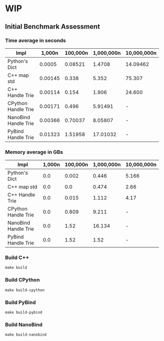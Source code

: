 # WIP

## Initial Benchmark Assessment
<!-- |  Impl |  1000n  | 100000n  | 1000000n  | 10000000n | Memory |
|---|---|---|---|---|---|
| Python's Dict  | 0.0009  | 0.017  | 1.79  |  21.27 | 2.4GB |
|  C++ map std |  0.002 |  0.298 |  5.418 |  92.031  | 5.1GB |
|  C++ Handle Trie |  0.002 |  0.127 |  1.729 | 22.765  | 5.1B |
|  CPython Handle Trie |  0.002 |  0.321 |  3.10 | -  | 7.9GB |
|  PyBind Handle Trie |  0.0134 |  1.55 |  16.22 | -  | 2.9GB |
|  NanoBind Handle Trie |  0.0009 |  0.4637 |  4.69 | -  | 2.89GB | -->

### Time average in seconds

|  Impl |  1,000n  | 100,000n  | 1,000,000n  | 10,000,000n |
|---|---|---|---|---|
| Python's Dict         |0.0005|0.08521|1.4708|14.09462| 
|  C++ map std          |0.00145|0.338 |  5.352 |  75.307  |  
|  C++ Handle Trie      |0.00114|0.154 |  1.906 | 24.600  |  
|  CPython Handle Trie  |0.00171|0.496|5.91491|-| 
|  NanoBind Handle Trie |0.00366|0.70037|8.05807|-| 
|  PyBind Handle Trie   |0.01323|1.51958|17.01032|-| 

### Memory average in GBs

|  Impl |  1,000n  | 100,000n  | 1,000,000n  | 10,000,000n 
|---|---|---|---|---|
| Python's Dict         |0.0| 0.002  | 0.446| 5.166 |
|  C++ map std          |0.0|  0.0      | 0.474 | 2.66 |  
|  C++ Handle Trie      |0.0|  0.015    | 1.112 | 4.17 |  
|  CPython Handle Trie  |0.0|   0.809 | 9.211 | - | 
|  NanoBind Handle Trie |0.0|  1.52 | 16.134 | - | 
|  PyBind Handle Trie   |0.0|  1.52 | 1.52 | - | 



### Build C++

```
make build
```

### Build CPython
```
make build-cpython
```


### Build PyBind

```
make build-pybind
```


### Build NanoBind

```
make build-nanobind
```
